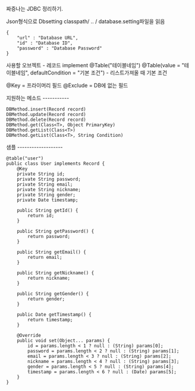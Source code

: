 짜증나는 JDBC 정리하기.


Json형식으로 Dbsetting
classpath/ .. / database.setting파일을 읽음

	{
		"url" : "Database URL",
		"id" : "Database ID",
		"password" : "Database Password"
	}

사용할 오브젝트 - 레코드 implement
@Table("테이블네임")
@Table(value = "테이블네임", defaultCondition = "기본 조건") - 리스트가져올 때 기본 조건

@Key = 프라이머리 필드
@Exclude = DB에 없는 필드

지원하는 메소드 -----------

	DBMethod.insert(Record record)
	DBMethod.update(Record record)
	DBMethod.delete(Record record)
	DBMethod.get(Class<T>, Object PrimaryKey)
	DBMethod.getList(Class<T>)
	DBMethod.getList(Class<T>, String Condition)

샘플 -------------------

	@table("user")
	public class User implements Record {
		@Key
		private String id;
		private String password;
		private String email;
		private String nickname;
		private String gender;
		private Date timestamp;
	
		public String getId() {
			return id;
		}
	
		public String getPassword() {
			return password;
		}
	
		public String getEmail() {
			return email;
		}
	
		public String getNickname() {
			return nickname;
		}
	
		public String getGender() {
			return gender;
		}
	
		public Date getTimestamp() {
			return timestamp;
		}
	
		@Override
		public void set(Object... params) {
			id = params.length < 1 ? null : (String) params[0];
			password = params.length < 2 ? null : (String) params[1];
			email = params.length < 3 ? null : (String) params[2];
			nickname = params.length < 4 ? null : (String) params[3];
			gender = params.length < 5 ? null : (String) params[4];
			timestamp = params.length < 6 ? null : (Date) params[5];
		}
	}
